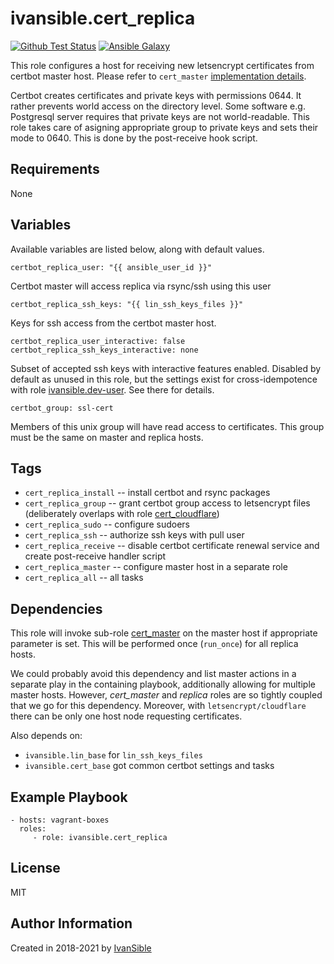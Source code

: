# ivansible.cert_replica

[![Github Test Status](https://github.com/ivansible/cert-replica/workflows/Molecule%20test/badge.svg?branch=master)](https://github.com/ivansible/cert-replica/actions)
[![Ansible Galaxy](https://img.shields.io/badge/galaxy-ivansible.cert__replica-68a.svg?style=flat)](https://galaxy.ansible.com/ivansible/cert_replica/)

This role configures a host for receiving new letsencrypt certificates
from certbot master host. Please refer to `cert_master`
[implementation details](https://github.com/ivansible/cert-master#implementation-details).

Certbot creates certificates and private keys with permissions 0644.
It rather prevents world access on the directory level.
Some software e.g. Postgresql server requires that private keys are not world-readable.
This role takes care of asigning appropriate group to private keys
and sets their mode to 0640. This is done by the post-receive hook script.


## Requirements

None


## Variables

Available variables are listed below, along with default values.

    certbot_replica_user: "{{ ansible_user_id }}"
Certbot master will access replica via rsync/ssh using this user

    certbot_replica_ssh_keys: "{{ lin_ssh_keys_files }}"
Keys for ssh access from the certbot master host.

    certbot_replica_user_interactive: false
    certbot_replica_ssh_keys_interactive: none
Subset of accepted ssh keys with interactive features enabled.
Disabled by default as unused in this role,
but the settings exist for cross-idempotence with
role [ivansible.dev-user](https://github.com/ivansible/dev-user/#variables).
See there for details.

    certbot_group: ssl-cert
Members of this unix group will have read access to certificates.
This group must be the same on master and replica hosts.


## Tags

- `cert_replica_install` -- install certbot and rsync packages
- `cert_replica_group` -- grant certbot group access to letsencrypt files
                          (deliberately overlaps with role
                          [cert_cloudflare](https://github.com/ivansible/cert-cloudflare))
- `cert_replica_sudo` -- configure sudoers
- `cert_replica_ssh` -- authorize ssh keys with pull user
- `cert_replica_receive` -- disable certbot certificate renewal service
                            and create post-receive handler script
- `cert_replica_master` -- configure master host in a separate role
- `cert_replica_all` -- all tasks


## Dependencies

This role will invoke sub-role [cert_master](https://github.com/ivansible/cert-master)
on the master host if appropriate parameter is set.
This will be performed once (`run_once`) for all replica hosts.

We could probably avoid this dependency and list master actions
in a separate play in the containing playbook, additionally allowing
for multiple master hosts. However, _cert_master_ and _replica_
roles are so tightly coupled that we go for this dependency.
Moreover, with `letsencrypt/cloudflare` there can be only one host node
requesting certificates.

Also depends on:
  - `ivansible.lin_base` for `lin_ssh_keys_files`
  - `ivansible.cert_base` got common certbot settings and tasks


## Example Playbook

    - hosts: vagrant-boxes
      roles:
         - role: ivansible.cert_replica


## License

MIT

## Author Information

Created in 2018-2021 by [IvanSible](https://github.com/ivansible)
